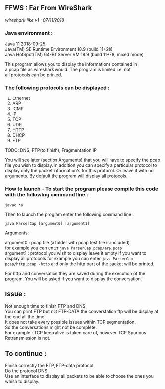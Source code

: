 ## FFWS : Far From WireShark

  *wireshark like v1 : 07/11/2018* 
  
  ### Java environment :  
  
  Java 11 2018-09-25  
  Java(TM) SE Runtime Environment 18.9 (build 11+28)  
  Java HotSpot(TM) 64-Bit Server VM 18.9 (build 11+28, mixed mode)  
  
  This program allows you to display the informations contained in  
  a pcap file as wireshark would. The program is limited i.e. not   
  all protocols can be printed.  
  
  ### The following protocols can be displayed :  
  
  1. Ethernet  
  2. ARP  
  3. ICMP  
  4. IP  
  5. TCP  
  6. UDP  
  7. HTTP  
  8. DHCP  
  9. FTP  
  	
  TODO: DNS, FTP(to finish), Fragmentation IP  

  You will see later (section Arguments) that you will have to specify the pcap
  file you wish to display. In addition you can specify a particular protocol
  to display only the packet information's for this protocol. Or leave it with
  no arguments. By default the program will display all protocols.

  ### How to launch - To start the program please compile this code with the following command line :
  
  ```javac *a```
  
  Then to launch the program enter the following command line :
  
  ```java ParserCap [argument0] [argument1]```
	
   Arguments:

   argument0 : pcap file (a folder with pcap test file is included)   
   for example you can enter ```java ParserCap pcap/arp.pcap```  
   argument1 : protocol you wish to display leave it empty if you want to display all protocols
   for example you can enter ```java ParserCap pcap/http.pcap -http``` and only the http part 
   of the packet will be printed.

   For http and conversation they are saved during the execution of the program.
   You will be asked if you want to display the conversation. 

   ## Issue :  
   Not enough time to finish FTP and DNS.    
   You can print FTP but not FTP-DATA the converstation ftp will be display at the end all the time.  
   It does not take every possible issues within TCP segmentation.   
   So the conversations might not be complete.  
   For example : TCP keep alive is taken care of, however TCP Spurious Retransmission is not.  
	
   ## To continue :  
   Finish correctly the FTP, FTP-data protocol.  
   Do the protocol DNS.  
   Use an interface to display all packets to be able to choose the ones you  
   whish to display.  
